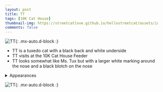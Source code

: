 ```yaml
---
layout: post
title: TT
tags: [10K Cat House]
thumbnail-img: https://streetcatlove.github.io/hellostreetcat/assets/img/tt.png
comments: false
---
```


![TT](https://streetcatlove.github.io/hellostreetcat/assets/img/tt.png){: .mx-auto.d-block :}

* TT is a tuxedo cat with a black back and white underside
* TT visits at the 10K Cat House Feeder
* TT looks somewhat like Ms. Tux but with a larger white marking around the nose and a black blotch on the nose

<details>
<summary>Appearances</summary>
<ul>
	<li><a href="https://youtu.be/8QRGeGtomds?t=678">11/9/24 01:08</a></li>
</ul>
</details>

![TT](https://streetcatlove.github.io/hellostreetcat/assets/img/tt0.png){: .mx-auto.d-block :}
